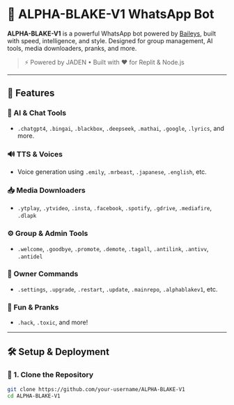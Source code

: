 # 🤖 ALPHA-BLAKE-V1 WhatsApp Bot

**ALPHA-BLAKE-V1** is a powerful WhatsApp bot powered by [Baileys](https://github.com/WhiskeySockets/Baileys), built with speed, intelligence, and style. Designed for group management, AI tools, media downloaders, pranks, and more.

> ⚡️ Powered by JADEN • Built with ❤️ for Replit & Node.js

---

## 🚀 Features

### 🤖 AI & Chat Tools
- `.chatgpt4`, `.bingai`, `.blackbox`, `.deepseek`, `.mathai`, `.google`, `.lyrics`, and more.

### 🔊 TTS & Voices
- Voice generation using `.emily`, `.mrbeast`, `.japanese`, `.english`, etc.

### 📥 Media Downloaders
- `.ytplay`, `.ytvideo`, `.insta`, `.facebook`, `.spotify`, `.gdrive`, `.mediafire`, `.dlapk`

### ⚙️ Group & Admin Tools
- `.welcome`, `.goodbye`, `.promote`, `.demote`, `.tagall`, `.antilink`, `.antivv`, `.antidel`

### 👑 Owner Commands
- `.settings`, `.upgrade`, `.restart`, `.update`, `.mainrepo`, `.alphablakev1`, etc.

### 🧠 Fun & Pranks
- `.hack`, `.toxic`, and more!

---

## 🛠 Setup & Deployment

### 🔁 1. Clone the Repository
```bash
git clone https://github.com/your-username/ALPHA-BLAKE-V1
cd ALPHA-BLAKE-V1